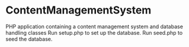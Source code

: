 # ContentManagementSystem
PHP application containing a content management system and database handling classes
Run setup.php to set up the database.
Run seed.php to seed the database.
